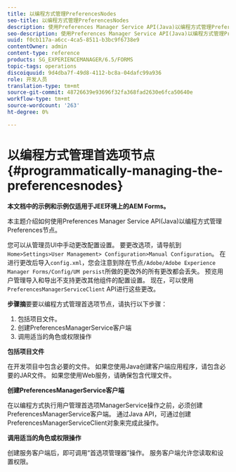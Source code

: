 ```yaml
---
title: 以编程方式管理PreferencesNodes
seo-title: 以编程方式管理PreferencesNodes
description: 使用Preferences Manager Service API(Java)以编程方式管理Preferences节点。
seo-description: 使用Preferences Manager Service API(Java)以编程方式管理Preferences节点。
uuid: f0cb117a-a6cc-4ca5-8511-b3bc9f6738e9
contentOwner: admin
content-type: reference
products: SG_EXPERIENCEMANAGER/6.5/FORMS
topic-tags: operations
discoiquuid: 9d4dba7f-49d8-4112-bc8a-04dafc99a936
role: 开发人员
translation-type: tm+mt
source-git-commit: 48726639e93696f32fa368fad2630e6fca50640e
workflow-type: tm+mt
source-wordcount: '263'
ht-degree: 0%

---
```



# 以编程方式管理首选项节点{#programmatically-managing-the-preferencesnodes}

**本文档中的示例和示例仅适用于JEE环境上的AEM Forms。**

本主题介绍如何使用Preferences Manager Service API(Java)以编程方式管理Preferences节点。

您可以从管理员UI中手动更改配置设置。 要更改选项，请导航到`Home>Settings>User Management> Configuration>Manual Configuration`。 在进行更改后导入`config.xml`，您会注意到除在节点`/Adobe/Adobe Experience Manager Forms/Config/UM persist`所做的更改外的所有更改都会丢失。 预览用户管理导入和导出不支持更改其他组件的配置设置。 现在，可以使用`PreferencesManagerServiceClient` API进行这些更改。

**步骤摘**&#x200B;要要以编程方式管理首选项节点，请执行以下步骤：

1. 包括项目文件。
1. 创建PreferencesManagerService客户端
1. 调用适当的角色或权限操作

**包括项目文件**

在开发项目中包含必要的文件。 如果您使用Java创建客户端应用程序，请包含必要的JAR文件。 如果您使用Web服务，请确保包含代理文件。

**创建PreferencesManagerService客户端**

在以编程方式执行用户管理首选项ManagerService操作之前，必须创建PreferencesManagerService客户端。 通过Java API，可通过创建PreferencesManagerServiceClient对象来完成此操作。

**调用适当的角色或权限操作**

创建服务客户端后，即可调用“首选项管理器”操作。 服务客户端允许您读取和设置权限。
